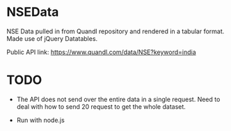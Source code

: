 # NSEData

NSE Data pulled in from Quandl repository and rendered in a tabular format. Made use of jQuery Datatables.

Public API link: https://www.quandl.com/data/NSE?keyword=india

# TODO

* The API does not send over the entire data in a single request. Need to deal with how to send 20 request to get the whole dataset.

* Run with node.js